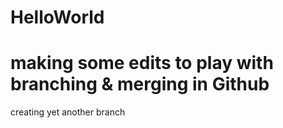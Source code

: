 # HelloWorld
# making some edits to play with branching & merging in Github
creating yet another branch
